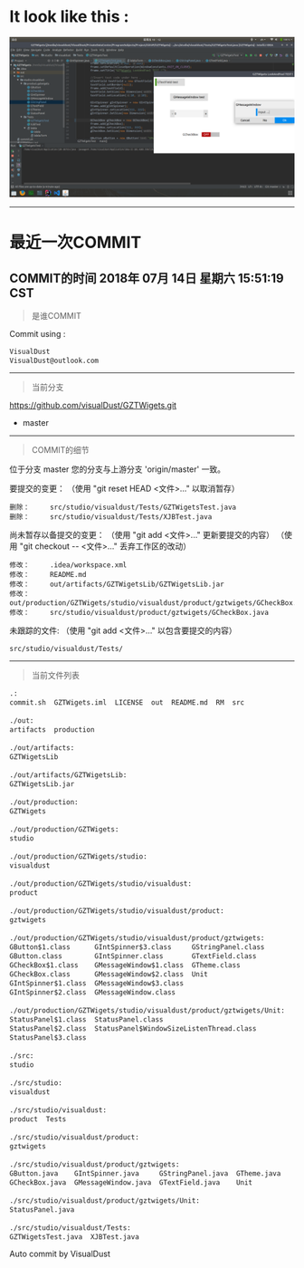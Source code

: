
# It look like this :

![emmm...](https://github.com/visualDust/WikiMediaURL/blob/master/GZTWigets/TestShot.png)

---

# 最近一次COMMIT

COMMIT的时间
2018年 07月 14日 星期六 15:51:19 CST
---
> 是谁COMMIT

Commit using :
```
VisualDust
VisualDust@outlook.com
```
---
> 当前分支

https://github.com/visualDust/GZTWigets.git
* master

---
> COMMIT的细节

位于分支 master
您的分支与上游分支 'origin/master' 一致。

要提交的变更：
  （使用 "git reset HEAD <文件>..." 以取消暂存）

	删除：     src/studio/visualdust/Tests/GZTWigetsTest.java
	删除：     src/studio/visualdust/Tests/XJBTest.java

尚未暂存以备提交的变更：
  （使用 "git add <文件>..." 更新要提交的内容）
  （使用 "git checkout -- <文件>..." 丢弃工作区的改动）

	修改：     .idea/workspace.xml
	修改：     README.md
	修改：     out/artifacts/GZTWigetsLib/GZTWigetsLib.jar
	修改：     out/production/GZTWigets/studio/visualdust/product/gztwigets/GCheckBox.class
	修改：     src/studio/visualdust/product/gztwigets/GCheckBox.java

未跟踪的文件:
  （使用 "git add <文件>..." 以包含要提交的内容）

	src/studio/visualdust/Tests/

---
> 当前文件列表

```
.:
commit.sh  GZTWigets.iml  LICENSE  out	README.md  RM  src

./out:
artifacts  production

./out/artifacts:
GZTWigetsLib

./out/artifacts/GZTWigetsLib:
GZTWigetsLib.jar

./out/production:
GZTWigets

./out/production/GZTWigets:
studio

./out/production/GZTWigets/studio:
visualdust

./out/production/GZTWigets/studio/visualdust:
product

./out/production/GZTWigets/studio/visualdust/product:
gztwigets

./out/production/GZTWigets/studio/visualdust/product/gztwigets:
GButton$1.class      GIntSpinner$3.class     GStringPanel.class
GButton.class	     GIntSpinner.class	     GTextField.class
GCheckBox$1.class    GMessageWindow$1.class  GTheme.class
GCheckBox.class      GMessageWindow$2.class  Unit
GIntSpinner$1.class  GMessageWindow$3.class
GIntSpinner$2.class  GMessageWindow.class

./out/production/GZTWigets/studio/visualdust/product/gztwigets/Unit:
StatusPanel$1.class  StatusPanel.class
StatusPanel$2.class  StatusPanel$WindowSizeListenThread.class
StatusPanel$3.class

./src:
studio

./src/studio:
visualdust

./src/studio/visualdust:
product  Tests

./src/studio/visualdust/product:
gztwigets

./src/studio/visualdust/product/gztwigets:
GButton.java	GIntSpinner.java     GStringPanel.java	GTheme.java
GCheckBox.java	GMessageWindow.java  GTextField.java	Unit

./src/studio/visualdust/product/gztwigets/Unit:
StatusPanel.java

./src/studio/visualdust/Tests:
GZTWigetsTest.java  XJBTest.java
```

Auto commit by VisualDust
